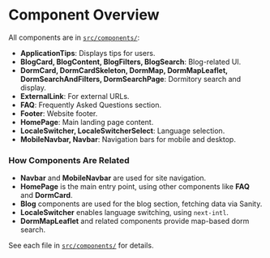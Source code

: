 # Component Overview

All components are in [`src/components/`](../src/components/):

- **ApplicationTips**: Displays tips for users.
- **BlogCard, BlogContent, BlogFilters, BlogSearch**: Blog-related UI.
- **DormCard, DormCardSkeleton, DormMap, DormMapLeaflet, DormSearchAndFilters, DormSearchPage**: Dormitory search and display.
- **ExternalLink**: For external URLs.
- **FAQ**: Frequently Asked Questions section.
- **Footer**: Website footer.
- **HomePage**: Main landing page content.
- **LocaleSwitcher, LocaleSwitcherSelect**: Language selection.
- **MobileNavbar, Navbar**: Navigation bars for mobile and desktop.

### How Components Are Related

- **Navbar** and **MobileNavbar** are used for site navigation.
- **HomePage** is the main entry point, using other components like **FAQ** and **DormCard**.
- **Blog** components are used for the blog section, fetching data via Sanity.
- **LocaleSwitcher** enables language switching, using `next-intl`.
- **DormMapLeaflet** and related components provide map-based dorm search.

See each file in [`src/components/`](../src/components/) for details.